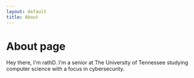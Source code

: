 ```yaml
---
layout: default
title: About
---
```

# About page

Hey there, I'm rathD. I'm a senior at The University of Tennessee studying computer science with a focus in cybersecurity.
